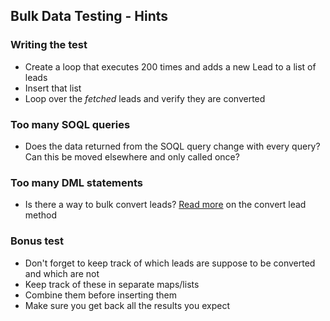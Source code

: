 Bulk Data Testing - Hints
--

### Writing the test
* Create a loop that executes 200 times and adds a new Lead to a list of leads
* Insert that list
* Loop over the _fetched_ leads and verify they are converted

### Too many SOQL queries
* Does the data returned from the SOQL query change with every query? Can this be moved elsewhere and only called once?

### Too many DML statements
* Is there a way to bulk convert leads? [Read more](https://www.salesforce.com/us/developer/docs/api/Content/sforce_api_calls_convertlead.htm) on the convert lead method

### Bonus test
* Don't forget to keep track of which leads are suppose to be converted and which are not
* Keep track of these in separate maps/lists
* Combine them before inserting them
* Make sure you get back all the results you expect